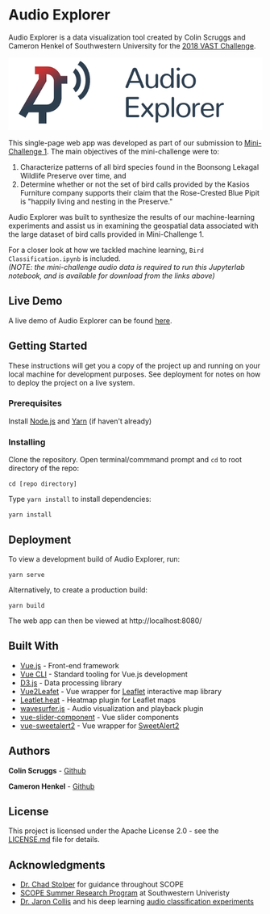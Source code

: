 
# Audio Explorer 


Audio Explorer is a data visualization tool created by Colin Scruggs and Cameron Henkel of Southwestern University for the [2018 VAST Challenge](http://www.vacommunity.org/VAST+Challenge+2018).  

![logo](public/data/logo_github.png)

This single-page web app was developed as part of our submission to [Mini-Challenge 1](http://www.vacommunity.org/VAST+Challenge+2018+MC1). The main objectives of the mini-challenge were to:  
1) Characterize patterns of all bird species found in the Boonsong Lekagal Wildlife Preserve over time, and   
2) Determine whether or not the set of bird calls provided by the Kasios Furniture company supports their claim that the Rose-Crested Blue Pipit is "happily living and nesting in the Preserve."  

Audio Explorer was built to synthesize the results of our machine-learning experiments and assist us in examining the geospatial data associated with the large dataset of bird calls provided in Mini-Challenge 1. 

For a closer look at how we tackled machine learning, `Bird Classification.ipynb` is included.  
*(NOTE: the mini-challenge audio data is required to run this Jupyterlab notebook, and is available for download from the links above)*

## Live Demo

A live demo of Audio Explorer can be found [here](https://chadstolper.github.io/vast-challenge-2018-mc1/).

## Getting Started

These instructions will get you a copy of the project up and running on your local machine for development purposes. See deployment for notes on how to deploy the project on a live system.

### Prerequisites

Install [Node.js](https://nodejs.org/en/) and [Yarn](https://yarnpkg.com) (if haven't already)

### Installing

Clone the repository. Open terminal/commmand prompt and `cd` to root directory of the repo:
```
cd [repo directory]
```

Type `yarn install` to install dependencies:
```
yarn install
```
## Deployment

To view a development build of Audio Explorer, run:
```
yarn serve
```

Alternatively, to create a production build:
```
yarn build
```

The web app can then be viewed at http://localhost:8080/
## Built With

* [Vue.js](https://vuejs.org/) - Front-end framework
* [Vue CLI](https://cli.vuejs.org/) - Standard tooling for Vue.js development
* [D3.js](https://d3js.org/) - Data processing library
* [Vue2Leafet](https://rometools.github.io/rome/) - Vue wrapper for [Leaflet](https://leafletjs.com/) interactive map library
* [Leatlet.heat](https://github.com/Leaflet/Leaflet.heat) - Heatmap plugin for Leaflet maps
* [wavesurfer.js](https://wavesurfer-js.org/) - Audio visualization and playback plugin
* [vue-slider-component](https://nightcatsama.github.io/vue-slider-component/example/) - Vue slider components
* [vue-sweetalert2](https://github.com/avil13/vue-sweetalert2) - Vue wrapper for [SweetAlert2](https://sweetalert2.github.io/)

## Authors

**Colin Scruggs** - [Github](https://github.com/colinscruggs)

**Cameron Henkel** - [Github](https://github.com/cameron-henkel)

## License

This project is licensed under the Apache License 2.0 - see the [LICENSE.md](LICENSE.md) file for details.

## Acknowledgments

* [Dr. Chad Stolper](https://github.com/chadstolper/) for guidance throughout SCOPE
* [SCOPE Summer Research Program](https://www.southwestern.edu/scope/) at Southwestern Univeristy
* [Dr. Jaron Collis](https://github.com/jaron) and his deep learning [audio classification experiments](https://github.com/jaron/deep-listening)